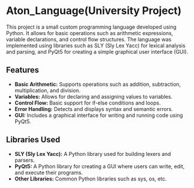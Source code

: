 # Aton_Language(University Project)

This project is a small custom programming language developed using Python. It allows for basic operations such as arithmetic expressions, variable declarations, and control flow structures. The language was implemented using libraries such as SLY (Sly Lex Yacc) for lexical analysis and parsing, and PyQt5 for creating a simple graphical user interface (GUI).

## Features

- **Basic Arithmetic:** Supports operations such as addition, subtraction, multiplication, and division.
- **Variables:** Allows for declaring and assigning values to variables.
- **Control Flow:** Basic support for if-else conditions and loops.
- **Error Handling:** Detects and displays syntax and semantic errors.
- **GUI:** Includes a graphical interface for writing and running code using PyQt5.

## Libraries Used

- **SLY (Sly Lex Yacc):** A Python library used for building lexers and parsers.
- **PyQt5:** A Python library for creating a GUI where users can write, edit, and execute their programs.
- **Other Libraries:** Common Python libraries such as sys, os, etc.